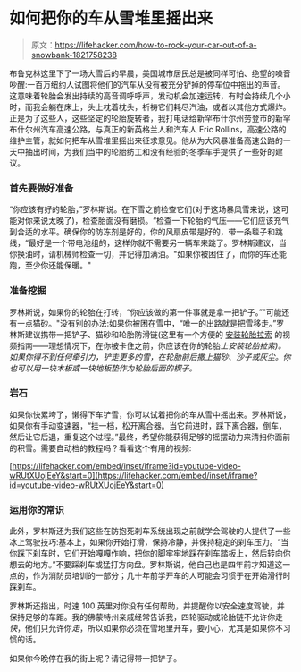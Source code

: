 # 如何把你的车从雪堆里摇出来

> 原文：<https://lifehacker.com/how-to-rock-your-car-out-of-a-snowbank-1821758238>

布鲁克林这里下了一场大雪后的早晨，美国城市居民总是被同样可怕、绝望的噪音吵醒:一百万纽约人试图将他们的汽车从没有被充分铲掉的停车位中拖出的声音。这意味着轮胎会发出持续的高音调呼呼声，发动机会加速运转，有时会持续几个小时，而我会躺在床上，头上枕着枕头，祈祷它们耗尽汽油，或者以其他方式爆炸。正是为了这些人，这些坚定的轮胎旋转者，我打电话给新罕布什尔州劳登市的新罕布什尔州汽车高速公路，与真正的新英格兰人和汽车人 Eric Rollins，高速公路的维护主管，就如何把车从雪堆里摇出来征求意见。他从为大风暴准备高速公路的一天中抽出时间，为我们当中的轮胎纺工和没有经验的冬季车手提供了一些好的建议。



### 首先要做好准备

“你应该有好的轮胎，”罗林斯说。在下雪之前检查它们(对于这场暴风雪来说，这可能对你来说太晚了)，检查胎面没有磨损。“检查一下轮胎的气压——它们应该充气到合适的水平。确保你的防冻剂是好的，你的风扇皮带是好的，带一条毯子和跳线，“最好是一个带电池组的，这样你就不需要另一辆车来跳了。罗林斯建议，当你换油时，请机械师检查一切，并记得加满油。"如果你被困住了，而你的车还能跑，至少你还能保暖。"

### 准备挖掘

罗林斯说，如果你的轮胎在打转，“你应该做的第一件事就是拿一把铲子。”"可能还有一点猫砂。"没有别的办法:如果你被困在雪中，“唯一的出路就是把雪移走。”罗林斯建议携带一把铲子、猫砂和轮胎防滑链(这里有一个方便的 [安装轮胎拉索](https://www.walmart.com/ideas/auto-maintenance/easy-guide-to-installing-tire-chains-cables/43199?povid=6563853+%7C+contentZone1+%7C+2017-01-25+%7C+1+%7C+Search-Feat-tire-chains) 的视频指南——理想情况下，在你被卡住之前，你应该在你的轮胎*上安装轮胎拉索)。如果你得不到任何牵引力，铲走更多的雪，在轮胎前后撒上猫砂、沙子或灰尘。你也可以用一块木板或一块地板垫作为轮胎后面的楔子。*

### 岩石

如果你快累垮了，懒得下车铲雪，你可以试着把你的车从雪中摇出来。罗林斯说，如果你有手动变速器，“挂一档，松开离合器。当它前进时，踩下离合器，倒车，然后让它后退，重复这个过程。”最终，希望你能获得足够的摇摆动力来清扫你面前的积雪。需要自动档的教程吗？看看这个有用的视频:

 [https://lifehacker.com/embed/inset/iframe?id=youtube-video-wRUtXUojEeY&start=0](https://lifehacker.com/embed/inset/iframe?id=youtube-video-wRUtXUojEeY&start=0) 

### 运用你的常识

此外，罗林斯还为我们这些在防抱死刹车系统出现之前就学会驾驶的人提供了一些冰上驾驶技巧:基本上，如果你开始打滑，保持冷静，并保持稳定的刹车压力。“当你踩下刹车时，它们开始嘎嘎作响，把你的脚牢牢地踩在刹车踏板上，然后转向你想去的地方。”不要踩刹车或猛打方向盘。罗林斯说，他自己也是四年前才知道这一点的，作为消防员培训的一部分；几十年前学开车的人可能会习惯于在开始滑行时踩刹车。

罗林斯还指出，时速 100 英里对你没有任何帮助，并提醒你以安全速度驾驶，并保持足够的车距。我的佛蒙特州亲戚经常告诉我，四轮驱动或轮胎链不允许你走*快*，他们只允许你*走*，所以如果你必须在雪地里开车，要小心，尤其是如果你不习惯的话。

如果你今晚停在我的街上呢？请记得带一把铲子。